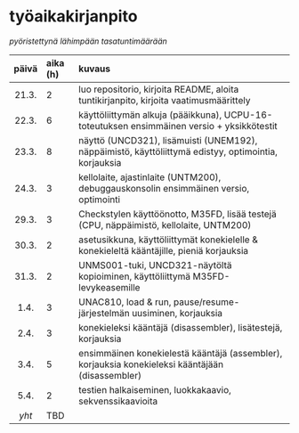 # työaikakirjanpito

_pyöristettynä lähimpään tasatuntimäärään_

| päivä | aika (h)   | kuvaus |
| :----:|:-----------| :-----|
| 21.3. | 2          | luo repositorio, kirjoita README, aloita tuntikirjanpito, kirjoita vaatimusmäärittely |
| 22.3. | 6          | käyttöliittymän alkuja (pääikkuna), UCPU-16-toteutuksen ensimmäinen versio + yksikkötestit |
| 23.3. | 8          | näyttö (UNCD321), lisämuisti (UNEM192), näppäimistö, käyttöliittymä edistyy, optimointia, korjauksia |
| 24.3. | 3          | kellolaite, ajastinlaite (UNTM200), debuggauskonsolin ensimmäinen versio, optimointi |
| 29.3. | 3          | Checkstylen käyttöönotto, M35FD, lisää testejä (CPU, näppäimistö, kellolaite, UNTM200) |
| 30.3. | 2          | asetusikkuna, käyttöliittymät konekielelle & konekieleltä kääntäjille, pieniä korjauksia |
| 31.3. | 2          | UNMS001-tuki, UNCD321-näytöltä kopioiminen, käyttöliittymä M35FD-levykeasemille |
| 1.4.  | 3          | UNAC810, load & run, pause/resume-järjestelmän uusiminen, korjauksia |
| 2.4.  | 3          | konekieleksi kääntäjä (disassembler), lisätestejä, korjauksia |
| 3.4.  | 5          | ensimmäinen konekielestä kääntäjä (assembler), korjauksia konekieleksi kääntäjään (disassembler) |
| 5.4.  | 2          | testien halkaiseminen, luokkakaavio, sekvenssikaavioita |
| _yht_ | TBD        |  |
